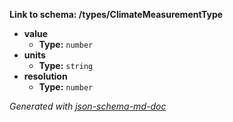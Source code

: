 <b id="typesclimatemeasurementtype">Link to schema: /types/ClimateMeasurementType</b>

 - <b id="#/types/ClimateMeasurementType/properties/value">value</b>
	 - **Type:** `number`
 - <b id="#/types/ClimateMeasurementType/properties/units">units</b>
	 - **Type:** `string`
 - <b id="#/types/ClimateMeasurementType/properties/resolution">resolution</b>
	 - **Type:** `number`

_Generated with [json-schema-md-doc](https://brianwendt.github.io/json-schema-md-doc/)_